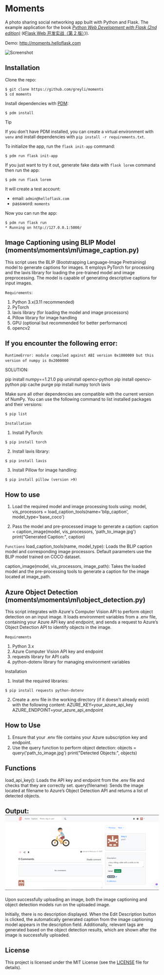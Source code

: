 # Moments

A photo sharing social networking app built with Python and Flask. The example application for the book _[Python Web Development with Flask (2nd edition)](https://helloflask.com/en/book/4)_ (《[Flask Web 开发实战（第 2 版）](https://helloflask.com/book/4)》).

Demo: http://moments.helloflask.com

![Screenshot](demo.png)

## Installation

Clone the repo:

```
$ git clone https://github.com/greyli/moments
$ cd moments
```

Install dependencies with [PDM](https://pdm.fming.dev):

```
$ pdm install
```

> [!TIP]
> If you don't have PDM installed, you can create a virtual environment with `venv` and install dependencies with `pip install -r requirements.txt`.

To initialize the app, run the `flask init-app` command:

```
$ pdm run flask init-app
```

If you just want to try it out, generate fake data with `flask lorem` command then run the app:

```
$ pdm run flask lorem
```

It will create a test account:

-   email: `admin@helloflask.com`
-   password: `moments`

Now you can run the app:

```
$ pdm run flask run
* Running on http://127.0.0.1:5000/
```

## Image Captioning using BLIP Model (moments\moments\ml\image_caption.py)

This script uses the BLIP (Bootstrapping Language-Image Pretraining) model to generate captions for images. It employs PyTorch for processing and the lavis library for loading the pre-trained model and image preprocessing. The model is capable of generating descriptive captions for input images.

`Requirements`:

1. Python 3.x(3.11 recommended)
2. PyTorch
3. lavis library (for loading the model and image processors)
4. Pillow library for image handling
5. GPU (optional but recommended for better performance)
6. opencv2

## If you encounter the following error:

`RuntimeError: module compiled against ABI version 0x1000009 but this version of numpy is 0x2000000`

SOLUTION:

pip install numpy==1.21.0
pip uninstall opencv-python
pip install opencv-python
pip cache purge
pip install numpy torch lavis

Make sure all other dependencies are compatible with the current version of NumPy. You can use the following command to list installed packages and their versions:

```
$ pip list
```

`Installation`

1. Install PyTorch:

```
$ pip install torch
```

2. Install lavis library:

```
$ pip install lavis
```

3. Install Pillow for image handling:

```
$ pip install pillow (version >9)
```

## How to use

1. Load the required model and image processing tools using:
   model, vis_processors = load_caption_tools(name='blip_caption', model_type='base_coco')

2. Pass the model and pre-processed image to generate a caption:
   caption = caption_image(model, vis_processors, 'path_to_image.jpg')
   print("Generated Caption:", caption)

`Functions`
load_caption_tools(name, model_type): Loads the BLIP caption model and corresponding image processors. Default parameters use the BLIP model trained on COCO dataset.

caption_image(model, vis_processors, image_path): Takes the loaded model and the pre-processing tools to generate a caption for the image located at image_path.

## Azure Object Detection (moments\moments\ml\object_detection.py)

This script integrates with Azure's Computer Vision API to perform object detection on an input image. It loads environment variables from a .env file, containing your Azure API key and endpoint, and sends a request to Azure’s Object Detection API to identify objects in the image.

`Requirements`

1. Python 3.x
2. Azure Computer Vision API key and endpoint
3. requests library for API calls
4. python-dotenv library for managing environment variables

Installation

1. Install the required libraries:

```
$ pip install requests python-dotenv
```

2. Create a .env file in the working directory (if it doesn't already exist) with the following content:
   AZURE_KEY=your_azure_api_key
   AZURE_ENDPOINT=your_azure_api_endpoint

## How to Use

1. Ensure that your .env file contains your Azure subscription key and endpoint.
2. Use the query function to perform object detection:
   objects = query('path_to_image.jpg')
   print("Detected Objects:", objects)

## Functions

load_api_key(): Loads the API key and endpoint from the .env file and checks that they are correctly set.
query(filename): Sends the image located at filename to Azure’s Object Detection API and returns a list of detected objects.

## Output:![OUTPUT](image.png)

Upon successfully uploading an image, both the image captioning and object detection models run on the uploaded image.

Initially, there is no description displayed.
When the Edit Description button is clicked, the automatically generated caption from the image captioning model appears in the description field.
Additionally, relevant tags are generated based on the object detection results, which are shown after the image is successfully uploaded.

## License

This project is licensed under the MIT License (see the
[LICENSE](LICENSE) file for details).
